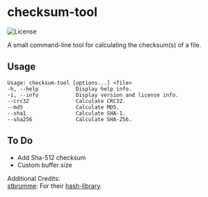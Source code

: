 # checksum-tool

![License](https://img.shields.io/github/license/16BitWonder/checksum-tool)

A small command-line tool for calculating the checksum(s) of a file.

## Usage
```
Usage: checksum-tool [options...] <file>
-h, --help            Display help info.
-i, --info            Display version and license info.
--crc32               Calculate CRC32.
--md5                 Calculate MD5.
--sha1                Calculate SHA-1.
--sha256              Calculate SHA-256.
```  
  
## To Do
 - Add Sha-512 checksum
 - Custom buffer size

Additional Credits:  
[stbrumme](https://github.com/stbrumme): For their [hash-library](https://github.com/stbrumme/hash-library).
